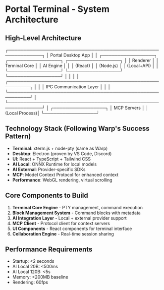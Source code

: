# Portal Terminal - System Architecture

## High-Level Architecture

┌─────────────────────────────────────────────────────────────┐
│                    Portal Desktop App                       │
│  ┌─────────────────┐  ┌─────────────────┐  ┌─────────────────┐
│  │   Renderer      │  │  Terminal Core  │  │   AI Engine     │
│  │   (React)       │  │   (Node.js)     │  │   (Local+API)   │
│  └─────────────────┘  └─────────────────┘  └─────────────────┘
│                              │                              │
│  ┌─────────────────────────────────────────────────────────┐ │
│  │           IPC Communication Layer                       │ │
│  └─────────────────────────────────────────────────────────┘ │
└─────────────────────────────────────────────────────────────┘
│
┌─────────────────┐
│   MCP Servers   │
│  (Local Process)│
└─────────────────┘

## Technology Stack (Following Warp's Success Pattern)
- **Terminal**: xterm.js + node-pty (same as Warp)
- **Desktop**: Electron (proven by VS Code, Discord)
- **UI**: React + TypeScript + Tailwind CSS
- **AI Local**: ONNX Runtime for local models
- **AI External**: Provider-specific SDKs
- **MCP**: Model Context Protocol for enhanced context
- **Performance**: WebGL rendering, virtual scrolling

## Core Components to Build
1. **Terminal Core Engine** - PTY management, command execution
2. **Block Management System** - Command blocks with metadata
3. **AI Integration Layer** - Local + external provider support
4. **MCP Client** - Protocol client for context servers
5. **UI Components** - React components for terminal interface
6. **Collaboration Engine** - Real-time session sharing

## Performance Requirements
- Startup: <2 seconds
- AI Local 20B: <500ms
- AI Local 120B: <5s  
- Memory: <200MB baseline
- Rendering: 60fps